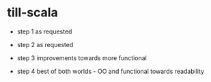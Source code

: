 # till-scala

* step 1
        as requested

* step 2
        as requested

* step 3
        improvements towards more functional

* step 4
        best of both worlds - OO  and functional towards readability
